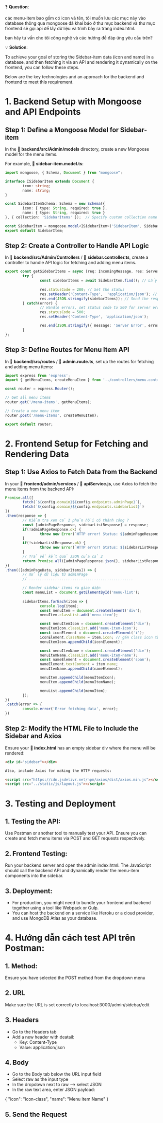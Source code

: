 ❓ **Question**: 

các menu-item bao gồm có icon và tên, tôi muốn lưu các mục này vào database thông qua mongoose đã khai báo ở thư mục backend và thư mục frontend sẽ gọi api để lấy dữ liệu và trình bày ra trang index.html.

bạn hãy tư vấn cho tôi công nghệ và các hướng để đáp ứng yêu cầu trên?

💡 **Solution**: 

To achieve your goal of storing the Sidebar-item data (icon and name) in a database, and then fetching it via an API and rendering it dynamically on the frontend, you can follow these steps. 

Below are the key technologies and an approach for the backend and frontend to meet this requirement.

# **1. Backend Setup with Mongoose and API Endpoints**
## Step 1: Define a Mongoose Model for Sidebar-item
In the 📁 **backend/src/Admin/models** directory, create a new Mongoose model for the menu items.

For example, 📄 **sidebar-item.model.ts**:

```typescript
import mongoose, { Schema, Document } from "mongoose";

interface ISidebarItem extends Document {
        icon: string;
        name: string;
}

const SidebarItemSchema: Schema = new Schema({
        icon: { type: String, required: true },
        name: { type: String, required: true }
}, { collection: 'SidebarItems' });  // Specify custom collection name

const SidebarItem = mongoose.model<ISidebarItem>('SidebarItem', SidebarItemSchema);
export default SidebarItem;

```

## Step 2: Create a Controller to Handle API Logic
In 📁 **backend/src/Admin/Controllers** / 📄 **sidebar.controller.ts**, create a controller to handle API logic for fetching and adding menu items.

```typescript
export const getSidebarItems = async (req: IncomingMessage, res: ServerResponse) => {
        try {
                const sidebarItems = await SidebarItem.find(); // Lấy dữ liệu từ MongoDB
                
                res.statusCode = 200; // Set the status 
                res.setHeader('Content-Type',  'application/json'); // Set the content-type header to JSON
                res.end(JSON.stringify(sidebarItems)); // Send the response as JSON string
        } catch(error) {
                // Handle errors, set status code to 500 for server error
                res.statusCode = 500;
                res.setHeader('Content-Type', 'application/json');

                res.end(JSON.stringify({ message: 'Server Error', error })); // Send the error message
        }
};
```

## Step 3: Define Routes for Menu Item API
In 📁 **backend/src/routes** / 📄 **admin.route.ts**, set up the routes for fetching and adding menu items:

```typescript
import express from 'express';
import { getMenuItems, createMenuItem } from '../controllers/menu.controller';

const router = express.Router();

// Get all menu items
router.get('/menu-items', getMenuItems);

// Create a new menu item
router.post('/menu-items', createMenuItem);

export default router;
```

# **2. Frontend Setup for Fetching and Rendering Data**

## Step 1: Use Axios to Fetch Data from the Backend

In your 📁 **frontend/admin/services** / 📄 **apiService.js**, use Axios to fetch the menu items from the backend API:

```typescript
Promise.all([
        fetch(`${config.domain}${config.endpoints.adminPage}`),
        fetch(`${config.domain}${config.endpoints.sidebarList}`)
])
.then(response => {
        // Kiểm tra xem cả 2 phản hồi có thành công ?
        const [adminPageResponse, sidebarListResponse] = response;
        if(!adminPageResponse.ok) {
                throw new Error(`HTTP error! Status: ${adminPageResponse.status}`);
        }
        if(!sidebarListResponse.ok) {
                throw new Error(`HTTP error! Status: ${sidebarListResponse.status}`);
        }
        // Trả về kết quả JSON của cả 2
        return Promise.all([adminPageResponse.json(), sidebarListResponse.json()]);
})
.then(([adminPageData, sidebarItems]) => {
        // Xử lý dữ liệu từ adminPage
        // ................................................

        // Render sidebar items ra giao diện
        const menuList = document.getElementById('menu-list');
        
        sidebarItems.forEach(item => {
                console.log(item);
                const menuItem = document.createElement('div');
                menuItem.classList.add('menu-item');

                const menuItemIcon = document.createElement('div');
                menuItemIcon.classList.add('menu-item-icon');
                const iconElement = document.createElement('i');
                iconElement.className = item.icon; // gán class icon từ API
                menuItemIcon.appendChild(iconElement);

                const menuItemName = document.createElement('div');
                menuItemName.classList.add('menu-item-name');
                const nameElement = document.createElement('span');
                nameElement.textContent = item.name;
                menuItemName.appendChild(nameElement);

                menuItem.appendChild(menuItemIcon);
                menuItem.appendChild(menuItemName);

                menuList.appendChild(menuItem);
        });
})
.catch(error => {
        console.error('Error fetching data', error);
})
```

## Step 2: Modify the HTML File to Include the Sidebar and Axios
Ensure your 📄 **index.html** has an empty sidebar div where the menu will be rendered:

```html
<div id="sidebar"></div>

Also, include Axios for making the HTTP requests:

<script src="https://cdn.jsdelivr.net/npm/axios/dist/axios.min.js"></script>
<script src="../static/js/layout.js"></script>
```

# **3. Testing and Deployment**
## 1. Testing the API:
Use Postman or another tool to manually test your API. Ensure you can create and fetch menu items via POST and GET requests respectively.
## 2. Frontend Testing:
Run your backend server and open the admin index.html. The JavaScript should call the backend API and dynamically render the menu-item components into the sidebar.
## 3. Deployment:
- For production, you might need to bundle your frontend and backend together using a tool like Webpack or Gulp.
- You can host the backend on a service like Heroku or a cloud provider, and use MongoDB Atlas as your database.

# **4. Hướng dẫn cách test API trên Postman:**
## 1. Method:
Ensure you have selected the POST method from the dropdown menu 
## 2. URL
Make sure the URL is set correctly to localhost:3000/admin/sidebar/edit
## 3. Headers
- Go to the Headers tab
- Add a new header with deatail:
    * Key: Content-Type
    * Value: application/json
      
## 4. Body
- Go to the Body tab below the URL input field
- Select raw as the input type
- In the dropdown next to raw --> select JSON
- In the raw text area, enter JSON payload:

{
  "icon": "icon-class",
  "name": "Menu Item Name"
}

## 5. Send the Request
